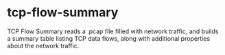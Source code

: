 # tcp-flow-summary
TCP Flow Summary reads a .pcap file filled with network traffic, and builds a summary table listing TCP data flows, along with additional properties about the network traffic.
